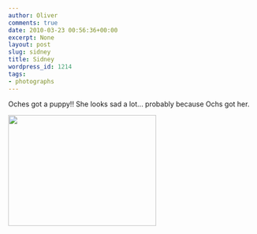 ```yaml
---
author: Oliver
comments: true
date: 2010-03-23 00:56:36+00:00
excerpt: None
layout: post
slug: sidney
title: Sidney
wordpress_id: 1214
tags:
- photographs
---
```


Oches got a puppy!!  She looks sad a lot... probably because Ochs got her.

<a href="http://www.owiber.com/?attachment_id=1215" rel="attachment wp-att-1215"><img src="http://www.owiber.com/wp-content/uploads/2010/03/Photo-on-2010-03-22-at-19.50-300x225.jpg" alt="" title="Photo on 2010-03-22 at 19.50" width="300" height="225" class="alignnone size-medium wp-image-1215" /></a>